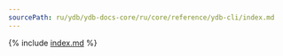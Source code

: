 ```yaml
---
sourcePath: ru/ydb/ydb-docs-core/ru/core/reference/ydb-cli/index.md
---
```


{% include [index.md](_includes/index.md) %}
